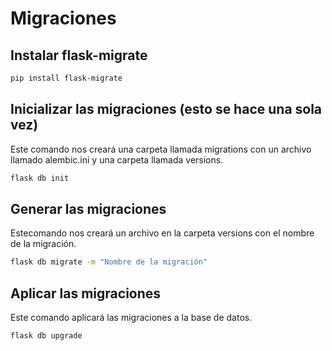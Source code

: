 # Migraciones

## Instalar flask-migrate

```bash
pip install flask-migrate
``` 
## Inicializar las migraciones (esto se hace una sola vez)

Este comando nos creará una carpeta llamada migrations con un archivo llamado alembic.ini y una carpeta llamada versions.

```bash
flask db init
```

## Generar las migraciones

Estecomando nos creará un archivo en la carpeta versions con el nombre de la migración.

```bash
flask db migrate -m "Nombre de la migración"
```

## Aplicar las migraciones

Este comando aplicará las migraciones a la base de datos.

```bash
flask db upgrade
```
